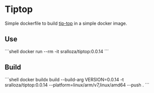 # Tiptop

Simple dockerfile to build [tip-top](https://github.com/nschloe/tiptop) in a simple docker image.

## Use

´´´shell
docker run --rm -it sralloza/tiptop:0.0.14
´´´

## Build

´´´shell
docker buildx build --build-arg VERSION=0.0.14 -t sralloza/tiptop:0.0.14 --platform=linux/arm/v7,linux/amd64 --push .
´´´
